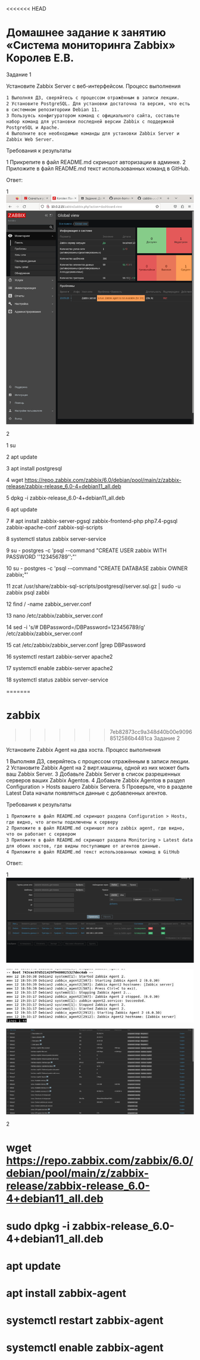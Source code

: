 <<<<<<< HEAD
# Домашнее задание к занятию «Система мониторинга Zabbix» Королев Е.В.

Задание 1

Установите Zabbix Server с веб-интерфейсом.
Процесс выполнения

    1 Выполняя ДЗ, сверяйтесь с процессом отражённым в записи лекции.
    2 Установите PostgreSQL. Для установки достаточна та версия, что есть в системном репозитороии Debian 11.
    3 Пользуясь конфигуратором команд с официального сайта, составьте набор команд для установки последней версии Zabbix с поддержкой PostgreSQL и Apache.
    4 Выполните все необходимые команды для установки Zabbix Server и Zabbix Web Server.

Требования к результаты

   1 Прикрепите в файл README.md скриншот авторизации в админке.
   2 Приложите в файл README.md текст использованных команд в GitHub.


Ответ:

1 ![1](https://github.com/Evgenii199130/-zabbix-.-.-/blob/main/Scrin/1.png)

2 
  

1 su

2 apt update

3 apt install postgresql

4 wget https://repo.zabbix.com/zabbix/6.0/debian/pool/main/z/zabbix-release/zabbix-release_6.0-4+debian11_all.deb

5 dpkg -i zabbix-release_6.0-4+debian11_all.deb

6 apt update 

7  # apt install zabbix-server-pgsql zabbix-frontend-php php7.4-pgsql zabbix-apache-conf zabbix-sql-scripts

8  systemctl status zabbix server-service

9 su - postgres -c 'psql --command "CREATE USER zabbix WITH PASSWORD '\'123456789\'';"'

10 su - postgres -c 'psql --command "CREATE DATABASE zabbix OWNER zabbix;"'

11 zcat /usr/share/zabbix-sql-scripts/postgresql/server.sql.gz | sudo -u zabbix psql zabbi

12 find / -name zabbix_server.conf

13 nano /etc/zabbix/zabbix_server.conf

14 sed -i 's/# DBPassword=/DBPassword=123456789/g' /etc/zabbix/zabbix_server.conf

15 cat /etc/zabbix/zabbix_server.conf |grep DBPassword

16 systemctl restart zabbix-server apache2

17 systemctl enable zabbix-server apache2

18 systemctl status zabbix server-service

=======
# zabbix
>>>>>>> 7eb82873cc9a348d40b00e90968512586b4481ca
Задание 2

Установите Zabbix Agent на два хоста.
Процесс выполнения

   1  Выполняя ДЗ, сверяйтесь с процессом отражённым в записи лекции.
   2 Установите Zabbix Agent на 2 вирт.машины, одной из них может быть ваш Zabbix Server.
   3 Добавьте Zabbix Server в список разрешенных серверов ваших Zabbix Agentов.
   4 Добавьте Zabbix Agentов в раздел Configuration > Hosts вашего Zabbix Servera.
   5 Проверьте, что в разделе Latest Data начали появляться данные с добавленных агентов.

Требования к результаты

    1 Приложите в файл README.md скриншот раздела Configuration > Hosts, где видно, что агенты подключены к серверу
    2 Приложите в файл README.md скриншот лога zabbix agent, где видно, что он работает с сервером
    3 Приложите в файл README.md скриншот раздела Monitoring > Latest data для обоих хостов, где видны поступающие от агентов данные.
    4 Приложите в файл README.md текст использованных команд в GitHub


Ответ:

1 ![1](https://github.com/Evgenii199130/-zabbix-.-.-/blob/main/Scrin/2.1.png)

 ![2](https://github.com/Evgenii199130/-zabbix-.-.-/blob/main/Scrin/2.2.jpg)

 ![3](https://github.com/Evgenii199130/-zabbix-.-.-/blob/main/Scrin/2.3.png)

2
# wget https://repo.zabbix.com/zabbix/6.0/debian/pool/main/z/zabbix-release/zabbix-release_6.0-4+debian11_all.deb
# sudo dpkg -i zabbix-release_6.0-4+debian11_all.deb
# apt update
# apt install zabbix-agent
# systemctl restart zabbix-agent
# systemctl enable zabbix-agent  

